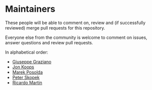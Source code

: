 Maintainers
===========

These people will be able to comment on, review and (if successfully reviewed) merge pull requests for this repository.

Everyone else from the community is welcome to comment on issues, answer questions and review pull requests.

In alphabetical order:

* [Giuseppe Graziano](https://github.com/graziang)
* [Jon Koops](https://github.com/jonkoops)
* [Marek Posolda](https://github.com/mposolda)
* [Peter Skopek](https://github.com/pskopek)
* [Ricardo Martin](https://github.com/rmartinc)

